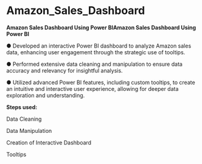 # Amazon_Sales_Dashboard

**Amazon Sales Dashboard Using Power BIAmazon Sales Dashboard Using Power BI**


● Developed an interactive Power BI dashboard to analyze Amazon sales data, enhancing user engagement through the strategic use of tooltips.

● Performed extensive data cleaning and manipulation to ensure data accuracy and relevancy for insightful analysis.

● Utilized advanced Power BI features, including custom tooltips, to create an intuitive and interactive user experience, allowing for deeper data exploration and understanding.


**Steps used:**

Data Cleaning

Data Manipulation

Creation of Interactive Dashboard

Tooltips
